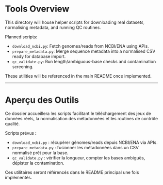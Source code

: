 ﻿# Tools Overview

This directory will house helper scripts for downloading real datasets, normalising metadata, and running QC routines.

Planned scripts:

- `download_ncbi.py`: Fetch genomes/reads from NCBI/ENA using APIs.
- `prepare_metadata.py`: Merge sequence metadata into a normalised CSV ready for database import.
- `qc_validate.py`: Run length/ambiguous-base checks and contamination screening.

These utilities will be referenced in the main README once implemented.

---

# Aperçu des Outils

Ce dossier accueillera les scripts facilitant le téléchargement des jeux de données réels,
la normalisation des métadonnées et les routines de contrôle qualité.

Scripts prévus :

- `download_ncbi.py` : récupérer génomes/reads depuis NCBI/ENA via APIs.
- `prepare_metadata.py` : fusionner les métadonnées dans un CSV normalisé prêt pour la base.
- `qc_validate.py` : vérifier la longueur, compter les bases ambiguës, dépister la contamination.

Ces utilitaires seront référencés dans le README principal une fois implémentés.
